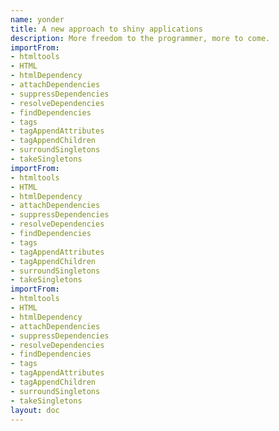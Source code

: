 ```yaml
---
name: yonder
title: A new approach to shiny applications
description: More freedom to the programmer, more to come.
importFrom:
- htmltools
- HTML
- htmlDependency
- attachDependencies
- suppressDependencies
- resolveDependencies
- findDependencies
- tags
- tagAppendAttributes
- tagAppendChildren
- surroundSingletons
- takeSingletons
importFrom:
- htmltools
- HTML
- htmlDependency
- attachDependencies
- suppressDependencies
- resolveDependencies
- findDependencies
- tags
- tagAppendAttributes
- tagAppendChildren
- surroundSingletons
- takeSingletons
importFrom:
- htmltools
- HTML
- htmlDependency
- attachDependencies
- suppressDependencies
- resolveDependencies
- findDependencies
- tags
- tagAppendAttributes
- tagAppendChildren
- surroundSingletons
- takeSingletons
layout: doc
---
```

